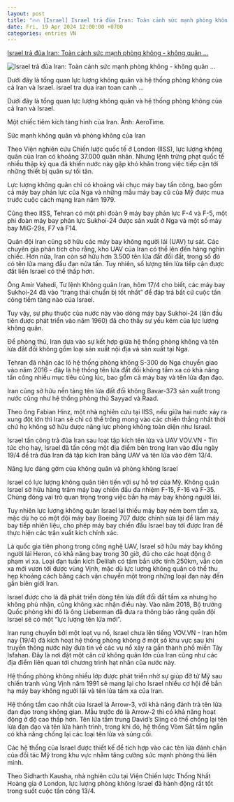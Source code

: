 ```yaml
---
layout: post
title: "🔥🔥 [Israel] Israel trả đũa Iran: Toàn cảnh sức mạnh phòng không - không quân ..."
date: Fri, 19 Apr 2024 12:00:00 +0700
categories: entries VN
---
```

[Israel trả đũa Iran: Toàn cảnh sức mạnh phòng không - không quân ...](https://vov.vn/quan-su-quoc-phong/phan-tich/israel-tra-dua-iran-toan-canh-suc-manh-phong-khong-khong-quan-cua-hai-nuoc-post1090092.vov)

![Israel trả đũa Iran: Toàn cảnh sức mạnh phòng không - không quân ...](https://vov-media.emitech.vn/sites/default/files/styles/og_image/public/2023-02/tiem%20kich%20Iran%2C%20tiem%20kich%20tang%20hinh%2C%20Qaher-313%20-AeroTime.jpg?v=1713539382)

Dưới đây là tổng quan lực lượng không quân và hệ thống phòng không của cả Iran và Israel. israel tra dua iran toan canh ...

Dưới đây là tổng quan lực lượng không quân và hệ thống phòng không của cả Iran và Israel.

Một chiếc tiêm kích tàng hình của Iran. Ảnh: AeroTime.

Sức mạnh không quân và phòng không của Iran

Theo Viện nghiên cứu Chiến lược quốc tế ở London (IISS), lực lượng không quân của Iran có khoảng 37.000 quân nhân. Nhưng lệnh trừng phạt quốc tế nhiều thập kỷ qua đã khiến nước này gặp khó khăn trong việc tiếp cận tới những thiết bị quân sự tối tân.

Lực lượng không quân chỉ có khoảng vài chục máy bay tấn công, bao gồm cả máy bay phản lực của Nga và những mẫu máy bay cũ của Mỹ được mua trước cuộc cách mạng Iran năm 1979.

Cũng theo IISS, Tehran có một phi đoàn 9 máy bay phản lực F-4 và F-5, một phi đoàn máy bay phản lực Sukhoi-24 được sản xuất ở Nga và một số máy bay MiG-29s, F7 và F14.

Quân đội Iran cũng sở hữu các máy bay không người lái (UAV) tự sát. Các chuyên gia phân tích cho rằng, kho UAV của Iran có thể lên đến hàng nghìn chiếc. Hơn nữa, Iran còn sở hữu hơn 3.500 tên lửa đất đối đất, trong số đó có tên lửa mang đầu đạn nửa tấn. Tuy nhiên, số lượng tên lửa tiếp cận được đất liền Israel có thể thấp hơn.

Ông Amir Vahedi, Tư lệnh Không quân Iran, hôm 17/4 cho biết, các máy bay Sukhoi-24 đã vào “trạng thái chuẩn bị tốt nhất” để đáp trả bất cứ cuộc tấn công tiềm tàng nào của Israel.

Tuy vậy, sự phụ thuộc của nước này vào dòng máy bay Sukhoi-24 (lần đầu tiên được phát triển vào năm 1960) đã cho thấy sự yếu kém của lực lượng không quân.

Để phòng thủ, Iran dựa vào sự kết hợp giữa hệ thống phòng không và tên lửa đất đối không gồm loại sản xuất nội địa và sản xuất tại Nga.

Tehran đã nhận các lô hệ thống phòng không S-300 do Nga chuyển giao vào năm 2016 - đây là hệ thống tên lửa đất đối không tầm xa có khả năng tấn công nhiều mục tiêu cùng lúc, bao gồm cả máy bay và tên lửa đạn đạo.

Iran cũng sở hữu nền tảng tên lửa đất đối không Bavar-373 sản xuất trong nước cũng như hệ thống phòng thủ Sayyad và Raad.

Theo ông Fabian Hinz, một nhà nghiên cứu tại IISS, nếu giữa hai nước xảy ra xung đột lớn thì Iran sẽ chỉ có thể trông mong vào các chiến thắng nhất thời chứ họ không sở hữu được năng lực phòng không toàn diện như Israel.

Israel tấn công trả đũa Iran sau loạt tập kích tên lửa và UAV VOV.VN - Tin tức cho hay, Israel đã tấn công một địa điểm bên trong Iran vào đầu ngày 19/4 để trả đũa Iran đã tập kích Iran bằng UAV và tên lửa vào đêm 13/4.

Năng lực đáng gờm của không quân và phòng không Israel

Israel có lực lượng không quân tiên tiến với sự hỗ trợ của Mỹ. Không quân Israel sở hữu hàng trăm máy bay chiến đấu đa nhiệm F-15, F-16 và F-35. Chúng đóng vai trò quan trọng trong việc bắn hạ máy bay không người lái.

Tuy nhiên lực lượng không quân Israel lại thiếu máy bay ném bom tầm xa, mặc dù họ có một đội máy bay Boeing 707 được chỉnh sửa lại để làm máy bay tiếp nhiên liệu, cho phép máy bay chiến đấu Israel bay tới được Iran để thực hiện các trận xuất kích chính xác.

Là quốc gia tiên phong trong công nghệ UAV, Israel sở hữu máy bay không người lái Heron, có khả năng bay trong 30 giờ, đủ cho các hoạt động ở phạm vi xa. Loại đạn tuần kích Delilah có tầm bắn ước tính 250km, vẫn còn xa mới vươn tới được vùng Vịnh, mặc dù lực lượng không quân có thể thu hẹp khoảng cách bằng cách vận chuyển một trong những loại đạn này đến gần biên giới Iran.

Israel được cho là đã phát triển dòng tên lửa đất đối đất tầm xa nhưng họ không phủ nhận, cũng không xác nhận điều này. Vào năm 2018, Bộ trưởng Quốc phòng khi đó là ông Lieberman đã đưa ra thông báo rằng quân đội Israel sẽ có một “lực lượng tên lửa mới”.

Iran rung chuyển bởi một loạt vụ nổ, Israel chưa lên tiếng VOV.VN - Iran hôm nay (19/4) đã kích hoạt hệ thống phòng không ở một số khu vực sau khi truyền thông nước này đưa tin về các vụ nổ xảy ra gần thành phố miền Tây Isfahan. Đây là nơi đặt một căn cứ không quân lớn của Iran cũng như các địa điểm liên quan tới chương trình hạt nhân của nước này.

Hệ thống phòng không nhiều lớp được phát triển nhờ sự giúp đỡ từ Mỹ sau chiến tranh vùng Vịnh năm 1991 sẽ mang lại cho Israel nhiều cơ hội để bắn hạ máy bay không người lái và tên lửa tầm xa của Iran.

Hệ thống tầm cao nhất của Israel là Arrow-3, với khả năng đánh trả tên lửa đạn đạo trong không gian. Mẫu trước đó là Arrow-2 thì có khả năng hoạt động ở độ cao thấp hơn. Tên lửa tầm trung David’s Sling có thể chống lại tên lửa đạn đạo và tên lửa hành trình, trong khi đó, hệ thống Vòm Sắt tầm ngắn có khả năng chống lại các loại tên lửa và súng cối.

Các hệ thống của Israel được thiết kế để tích hợp vào các tên lửa đánh chặn của đối tác Mỹ trong khu vực nhằm tăng cường sức mạnh phòng thủ liên minh.

Theo Sidharth Kausha, nhà nghiên cứu tại Viện Chiến lược Thống Nhất Hoàng gia ở London, lực lượng phòng không Israel đã hành động rất tốt trong suốt cuộc tấn công 13/4.

